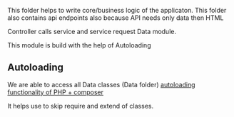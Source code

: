 This folder helps to write core/business logic of the applicaton.
This folder also contains api endpoints also because API needs only data then HTML 

Controller calls service and service request Data module.

This module is build with the help of Autoloading 

## Autoloading

We are able to access all Data classes (Data folder) [autoloading functionality of PHP + composer](https://getcomposer.org/doc/01-basic-usage.md)

It helps use to skip require and extend of classes.
